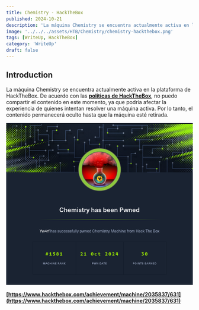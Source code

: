 ```yaml
---
title: Chemistry - HackTheBox
published: 2024-10-21
description: 'La máquina Chemistry se encuentra actualmente activa en la plataforma de HackTheBox. De acuerdo con las políticas de HackTheBox, no puedo compartir el contenido en este momento, ya que podría afectar la experiencia de quienes intentan resolver una máquina activa. Por lo tanto, el contenido permanecerá oculto hasta que la máquina esté retirada.'
image: '../../../assets/HTB/Chemistry/chemistry-hackthebox.png'
tags: [WriteUp, HackTheBox]
category: 'WriteUp'
draft: false 
---
```



## Introduction

La máquina Chemistry se encuentra actualmente activa en la plataforma de HackTheBox. De acuerdo con las **[políticas de HackTheBox](https://help.hackthebox.com/en/articles/5188925-streaming-writeups-walkthrough-guidelines)**, no puedo compartir el contenido en este momento, ya que podría afectar la experiencia de quienes intentan resolver una máquina activa. Por lo tanto, el contenido permanecerá oculto hasta que la máquina esté retirada.

![Chemistry Yw4rf](../../../assets/HTB/Chemistry/chemistry-hackthebox.png)

**[https://www.hackthebox.com/achievement/machine/2035837/631](https://www.hackthebox.com/achievement/machine/2035837/631)**

<br>